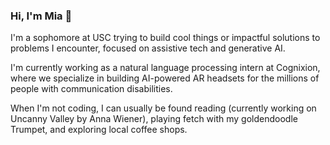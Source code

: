 ### Hi, I'm Mia 👋

I'm a sophomore at USC trying to build cool things or impactful solutions to problems I encounter, focused on assistive tech and generative AI.

I'm currently working as a natural language processing intern at Cognixion, where we specialize in building AI-powered AR headsets for the millions of people with communication disabilities.

When I'm not coding, I can usually be found reading (currently working on Uncanny Valley by Anna Wiener), playing fetch with my goldendoodle Trumpet, and exploring local coffee shops.

